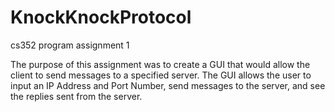 # KnockKnockProtocol
cs352 program assignment 1

The purpose of this assignment was to create a GUI that would allow the client to send messages to a specified server. The GUI allows the user to input an IP Address and Port Number, send messages to the server, and see the replies sent from the server.
